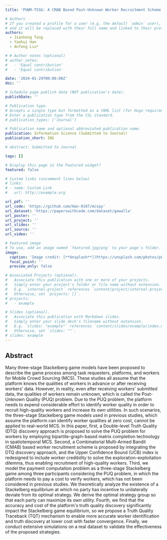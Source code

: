 ```yaml
---
title: 'PUWR-TSSG: A CMAB Based Post-Unknown Worker Recruitment Scheme for Three-Stage Stackelberg Game in MCS'

# Authors
# If you created a profile for a user (e.g. the default `admin` user), write the username (folder name) here
# and it will be replaced with their full name and linked to their profile.
authors:
  - Jianheng Tang
  - Yaohui Han
  - Anfeng Liu*

# # Author notes (optional)
# author_notes:
#   - 'Equal contribution'
#   - 'Equal contribution'

date: '2024-01-29T00:00:00Z'
doi: ''

# Schedule page publish date (NOT publication's date).
publishDate: ''

# Publication type.
# Accepts a single type but formatted as a YAML list (for Hugo requirements).
# Enter a publication type from the CSL standard.
# publication_types: ['Journal']

# Publication name and optional abbreviated publication name.
publication: Information Science (Submitted to Journal)
publication_short: INS

# abstract: Submitted to Journal

tags: []

# Display this page in the Featured widget?
featured: false

# Custom links (uncomment lines below)
# links:
# - name: Custom Link
#   url: http://example.org

url_pdf: ''
url_code: 'https://github.com/Han-0107/mcspy'
url_dataset: 'https://paperswithcode.com/dataset/gowalla'
url_poster: ''
url_project: ''
url_slides: ''
url_source: ''
url_video: ''

# Featured image
# To use, add an image named `featured.jpg/png` to your page's folder.
image:
  caption: 'Image credit: [**Unsplash**](https://unsplash.com/photos/pLCdAaMFLTE)'
  focal_point: ''
  preview_only: false

# Associated Projects (optional).
#   Associate this publication with one or more of your projects.
#   Simply enter your project's folder or file name without extension.
#   E.g. `internal-project` references `content/project/internal-project/index.md`.
#   Otherwise, set `projects: []`.
# projects:
#   - example

# Slides (optional).
#   Associate this publication with Markdown slides.
#   Simply enter your slide deck's filename without extension.
#   E.g. `slides: "example"` references `content/slides/example/index.md`.
#   Otherwise, set `slides: ""`.
# slides: example
---
```

## Abstract

Many three-stage Stackelberg game models have been proposed to describe the game process among task requesters, platforms, and workers for Mobile Crowd Sourcing  (MCS). These studies all assume that the platform knows the qualities of workers in advance or after receiving workers' data.  However, in reality, even after receiving workers' submitted data, the qualities of workers remain unknown, which is called the Post-Unknown Quality (PUQ) problem. Due to the PUQ  problem, the platform needs to expend considerable effort to identify worker quality in order to recruit high-quality workers and increase its own utilities. In such scenarios, the three-stage  Stackelberg game models used in previous studies, which assume the platform can identify worker qualities at zero cost,  cannot be applied to real-world MCS. In this paper, first, a  Double-level Truth Quality (DTQ) discovery approach is proposed to solve the PUQ problem for workers by employing bipartite-graph-based matrix completion technology in spatiotemporal MCS. Second, a Combinatorial Multi-Armed  Bandit (CMAB) based worker recruitment scheme is proposed by integrating the DTQ discovery approach, and the Upper  Confidence Bound (UCB) index is redesigned to include worker credibility to solve the exploration-exploitation dilemma, thus enabling recruitment of high-quality workers. Third, we model the payment computation problem as a three-stage Stackelberg game among three participants considering the PUQ problem,  in which the platform needs to pay a cost to verify workers,  which has not been considered in previous studies. We theoretically analyze the existence of a Stackelberg equilibrium at which no party has incentive to unilaterally deviate from its optimal strategy. We derive the optimal strategy group so that each party can maximize its own utility. Fourth, we find that the accuracy and cost of the platform's truth quality discovery significantly impact the Stackelberg game equilibrium, so we propose a Truth Quality Traceback (TQT) mechanism to enable more accurate worker identification and truth discovery at lower cost with faster convergence. Finally, we conduct extensive simulations on a real dataset to validate the effectiveness of the proposed strategies. 
<!-- {{% callout note %}}
Click the _Cite_ button above to demo the feature to enable visitors to import publication metadata into their reference management software.
{{% /callout %}}

{{% callout note %}}
Create your slides in Markdown - click the _Slides_ button to check out the example.
{{% /callout %}}

Add the publication's **full text** or **supplementary notes** here. You can use rich formatting such as including [code, math, and images](https://docs.hugoblox.com/content/writing-markdown-latex/). -->
